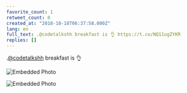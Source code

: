 ```yaml
---
favorite_count: 1
retweet_count: 0
created_at: "2018-10-18T06:37:58.000Z"
lang: en
full_text: .@codetalkshh breakfast is 👌 https://t.co/NQ11ugZYKR
replies: []
---
```


.[@codetalkshh](https://twitter.com/codetalkshh) breakfast is 👌

<div class="gallery gallery-2">

![Embedded Photo](https://twitter-media-coderbyheart.s3.eu-north-1.amazonaws.com/1052811003371642880-DpxV_OVWwAAbfil.jpg)

![Embedded Photo](https://twitter-media-coderbyheart.s3.eu-north-1.amazonaws.com/1052811003371642880-DpxWBCFX4AAUcN1.jpg)

</div>
